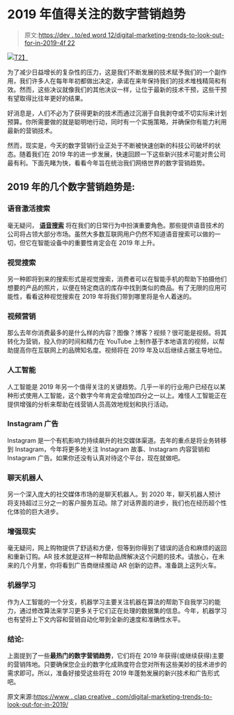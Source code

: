 # 2019 年值得关注的数字营销趋势

> 原文:[https://dev . to/ed word 12/digital-marketing-trends-to-look-out-for-in-2019-4f 22](https://dev.to/edword12/digital-marketing-trends-to-look-out-for-in-2019-4f22)

[![](../Images/3f7461205587d679fd709943708f37d7.png)T2】](https://res.cloudinary.com/practicaldev/image/fetch/s--Xk9SiFJ_--/c_limit%2Cf_auto%2Cfl_progressive%2Cq_auto%2Cw_880/https://www.clapcreative.com/wp-content/uploads/2019/02/digital-marketing-trends-1.jpg)

为了减少日益增长的复杂性的压力，这是我们不断发展的技术赋予我们的一个副作用，我们许多人在每年年初都做出决定，承诺在来年保持我们的技术堆栈精简和有效。然而，这些决议就像我们的其他决议一样，让位于最新的技术干预，这些干预有望取得比往年更好的结果。

好消息是，人们不必为了获得更新的技术而通过沉溺于自我剥夺或不切实际来计划预算。你所需要做的就是聪明地行动，同时有一个实施策略，并确保你有能力利用最新的营销技术。

然而，现实是，今天的数字营销行业正处于不断被快速创新的科技公司破坏的状态。随着我们在 2019 年的进一步发展，快速回顾一下这些新兴技术可能对贵公司最有利。下面先睹为快，看看今年旨在统治我们网络世界的数字营销趋势。

## 2019 年的几个数字营销趋势是:

### 语音激活搜索

毫无疑问， **[语音搜索](https://www.clapcreative.com/importance-of-voice-search-seo-trends-in-2019/?utm_source=dev)** 将在我们的日常行为中扮演重要角色。那些提供语音技术的公司将占领大部分市场。虽然大多数互联网用户仍然不知道语音搜索可以做的一切，但它在智能设备中的重要性肯定会在 2019 年上升。

### 视觉搜索

另一种即将到来的搜索形式是视觉搜索，消费者可以在智能手机的帮助下拍摄他们想要的产品的照片，以便在特定商店的库存中找到类似的商品。有了无限的应用可能性，看看这种视觉搜索在 2019 年将我们带到哪里将是令人着迷的。

### 视频营销

那么去年你消费最多的是什么样的内容？图像？博客？视频？很可能是视频。将其转化为营销，投入你的时间和精力在 YouTube 上制作基于本地语言的视频，以帮助提高你在互联网上的品牌知名度。视频将在 2019 年及以后继续占据主导地位。

### 人工智能

人工智能是 2019 年另一个值得关注的关键趋势。几乎一半的行业用户已经在以某种形式使用人工智能，这个数字今年肯定会增加四分之一以上。难怪人工智能正在提供增强的分析来帮助在线营销人员高效地规划和执行活动。

### Instagram 广告

Instagram 是一个有机影响力持续飙升的社交媒体渠道。去年的重点是将业务转移到 Instagram，今年将更多地关注 Instagram 故事、Instagram 内容营销和 Instagram 广告。如果你还没有认真对待这个平台，现在就做吧。

### 聊天机器人

另一个深入庞大的社交媒体市场的是聊天机器人。到 2020 年，聊天机器人预计将支持超过三分之一的客户服务互动。除了对话界面的进步，我们也在经历超个性化体验的巨大进步。

### 增强现实

毫无疑问，网上购物提供了舒适和方便，但等到你得到了错误的适合和麻烦的返回和重新订购。AR 技术就是这样一种帮助品牌解决这个问题的技术。请放心，在未来的几个月里，你将看到广告商继续推动 AR 创新的边界。准备跳上这列火车。

### 机器学习

作为人工智能的一个分支，机器学习主要关注机器在算法的帮助下自我学习的能力，通过修改算法来学习更多关于它们正在处理的数据集的信息。今年，机器学习也有望将上下文内容和营销自动化带到全新的速度和准确性水平。

### 结论:

上面提到了一些**最热门的数字营销趋势**，它们将在 2019 年获得(或继续获得)主要的营销阵地。只要确保您企业的数字化成熟度符合您对所有这些美妙的技术进步的需求即可。所以，准备好接受这些将在 2019 年蓬勃发展的新兴技术和广告形式吧。

原文来源:[https://www . clap creative . com/digital-marketing-trends-to-look-out-for-in-2019/](https://www.clapcreative.com/digital-marketing-trends-to-look-out-for-in-2019/)